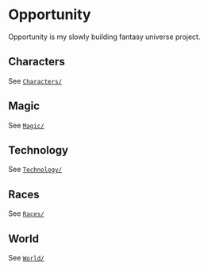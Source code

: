 # Opportunity

Opportunity is my slowly building fantasy universe project.

## Characters

See [`Characters/`](Characters/README.md)

## Magic

See [`Magic/`](Magic/README.md)

## Technology

See [`Technology/`](Technology/README.md)

## Races

See [`Races/`](Races/README.md)

## World

See [`World/`](World/README.md)
